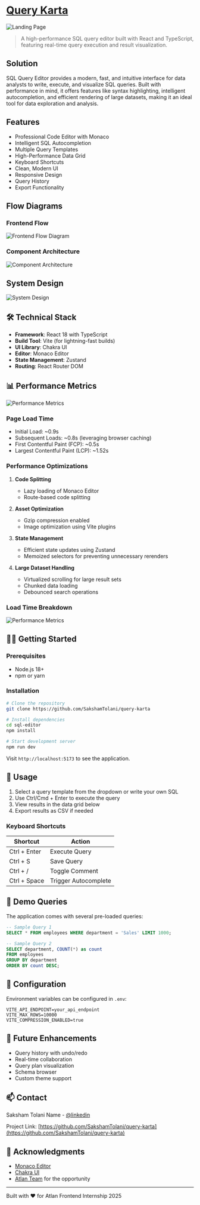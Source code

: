 # [Query Karta](https://storied-cactus-b7fb82.netlify.app/)

![Landing Page](assets/landing.png)

> A high-performance SQL query editor built with React and TypeScript, featuring real-time query execution and result visualization.

## Solution

SQL Query Editor provides a modern, fast, and intuitive interface for data analysts to write, execute, and visualize SQL queries. Built with performance in mind, it offers features like syntax highlighting, intelligent autocompletion, and efficient rendering of large datasets, making it an ideal tool for data exploration and analysis.

## Features

- Professional Code Editor with Monaco
- Intelligent SQL Autocompletion
- Multiple Query Templates
- High-Performance Data Grid
- Keyboard Shortcuts
- Clean, Modern UI
- Responsive Design
- Query History
- Export Functionality

## Flow Diagrams

### Frontend Flow

![Frontend Flow Diagram](assets/flowchart.png)

### Component Architecture

![Component Architecture](assets/architecture.png)

## System Design

![System Design](assets/system-design.png)


## 🛠️ Technical Stack

- **Framework**: React 18 with TypeScript
- **Build Tool**: Vite (for lightning-fast builds)
- **UI Library**: Chakra UI
- **Editor**: Monaco Editor
- **State Management**: Zustand
- **Routing**: React Router DOM

## 📊 Performance Metrics

![Performance Metrics](assets/performance-metrics.png)

### Page Load Time
- Initial Load: ~0.9s
- Subsequent Loads: ~0.8s (leveraging browser caching)
- First Contentful Paint (FCP): ~0.5s
- Largest Contentful Paint (LCP): ~1.52s

### Performance Optimizations
1. **Code Splitting**
   - Lazy loading of Monaco Editor
   - Route-based code splitting

2. **Asset Optimization**
   - Gzip compression enabled
   - Image optimization using Vite plugins

3. **State Management**
   - Efficient state updates using Zustand
   - Memoized selectors for preventing unnecessary rerenders

4. **Large Dataset Handling**
   - Virtualized scrolling for large result sets
   - Chunked data loading
   - Debounced search operations

### Load Time Breakdown

![Performance Metrics](assets/load-time.png)

## 🏃‍♂️ Getting Started

### Prerequisites
- Node.js 18+
- npm or yarn

### Installation

```bash
# Clone the repository
git clone https://github.com/SakshamTolani/query-karta

# Install dependencies
cd sql-editor
npm install

# Start development server
npm run dev
```

Visit `http://localhost:5173` to see the application.

## 🎯 Usage

1. Select a query template from the dropdown or write your own SQL
2. Use Ctrl/Cmd + Enter to execute the query
3. View results in the data grid below
4. Export results as CSV if needed

### Keyboard Shortcuts

| Shortcut | Action |
|----------|--------|
| Ctrl + Enter | Execute Query |
| Ctrl + S | Save Query |
| Ctrl + / | Toggle Comment |
| Ctrl + Space | Trigger Autocomplete |

## 📝 Demo Queries

The application comes with several pre-loaded queries:

```sql
-- Sample Query 1
SELECT * FROM employees WHERE department = 'Sales' LIMIT 1000;

-- Sample Query 2
SELECT department, COUNT(*) as count 
FROM employees 
GROUP BY department 
ORDER BY count DESC;
```

## 🔧 Configuration

Environment variables can be configured in `.env`:

```env
VITE_API_ENDPOINT=your_api_endpoint
VITE_MAX_ROWS=10000
VITE_COMPRESSION_ENABLED=true
```

## 🌟 Future Enhancements

- Query history with undo/redo
- Real-time collaboration
- Query plan visualization
- Schema browser
- Custom theme support

## 📫 Contact

Saksham Tolani Name - [@linkedin](https://linkedin.com/in/saksham-tolani)

Project Link: [https://github.com/SakshamTolani/query-karta](https://github.com/SakshamTolani/query-karta)

## 🙏 Acknowledgments

- [Monaco Editor](https://microsoft.github.io/monaco-editor/)
- [Chakra UI](https://chakra-ui.com/)
- [Atlan Team](https://atlan.com/) for the opportunity

---

Built with ❤️ for Atlan Frontend Internship 2025
````
